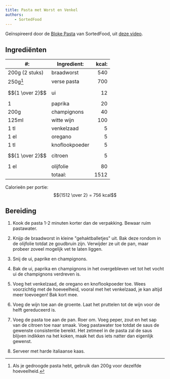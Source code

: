 ```yaml
---
title: Pasta met Worst en Venkel
authors:
    - SortedFood
---
```


Geïnspireerd door de [Bloke Pasta](https://sortedfood.com/recipe/12543) van SortedFood, uit [deze video](https://www.youtube.com/watch?v=PQiO1wgv94k).

## Ingrediënten

| #:              | Ingredient:    | kcal: |
| --------------- | -------------- | ----: |
| 200g (2 stuks)  | braadworst     |   540 |
| 250g[^1]        | verse pasta    |   700 |
| $${1 \over 2}$$ | ui             |    12 |
| 1               | paprika        |    20 |
| 200g            | champignons    |    40 |
| 125ml           | witte wijn     |   100 |
| 1 tl            | venkelzaad     |     5 |
| 1 el            | oregano        |     5 |
| 1 tl            | knoflookpoeder |     5 |
| $${1 \over 2}$$ | citroen        |     5 |
| 1 el            | olijfolie      |    80 |
|                 | totaal:        |  1512 |

[^1]: Als je gedroogde pasta hebt, gebruik dan 200g voor dezelfde hoeveelheid.

Calorieën per portie: $${1512 \over 2} = 756 kcal$$

## Bereiding

1. Kook de pasta 1-2 minuten korter dan de verpakking. Bewaar ruim pastawater.

1. Knijp de braadworst in kleine "gehaktballetjes" uit. Bak deze rondom in de olijfolie totdat ze goudbruin zijn. Verwijder ze uit de pan, maar probeer zoveel mogelijk vet te laten liggen.

1. Snij de ui, paprike en champignons.

1. Bak de ui, paprika en champignons in het overgebleven vet tot het vocht ui de champignons verdreven is.

1. Voeg het venkelzaad, de oregano en knoflookpoeder toe. Wees voorzichtig met de hoeveelheid, vooral met het venkelzaad, je kan altijd meer toevoegen! Bak kort mee.

1. Voeg de wijn toe aan de groente. Laat het pruttelen tot de wijn voor de helft gereduceerd is.

1. Voeg de pasta toe aan de pan. Roer om. Voeg peper, zout en het sap van de citroen toe naar smaak. Voeg pastawater toe totdat de saus de gewenste consistentie bereikt. Het zetmeel in de pasta zal de saus blijven indikken na het koken, maak het dus iets natter dan eigenlijk gewenst.

1. Serveer met harde italiaanse kaas.
